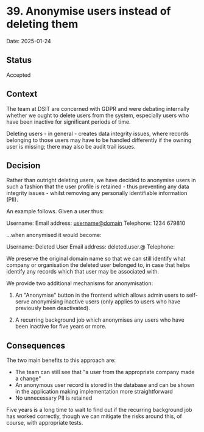 # 39. Anonymise users instead of deleting them

Date: 2025-01-24

## Status

Accepted

## Context

The team at DSIT are concerned with GDPR and were debating internally whether
we ought to delete users from the system, especially users who have been
inactive for significant periods of time.

Deleting users - in general - creates data integrity issues, where records
belonging to those users may have to be handled differently if the owning
user is missing; there may also be audit trail issues.

## Decision

Rather than outright deleting users, we have decided to anonymise users in
such a fashion that the user profile is retained - thus preventing any data
integrity issues - whilst removing any personally identifiable information
(PII).

An example follows. Given a user thus:

Username: <first> <last>
Email address: <username@domain>
Telephone: 1234 679810

...when anonymised it would become:

Username: Deleted User <database UUID>
Email address: deleted.user.<database UUID>@<original domain>
Telephone: <blank>

We preserve the original domain name so that we can still identify what
company or organisation the deleted user belonged to, in case that helps
identify any records which that user may be associated with.

We provide two additional mechanisms for anonymisation:

1. An "Anonymise" button in the frontend which allows admin users to self-serve
anonymising inactive users (only applies to users who have previously been
deactivated).

2. A recurring background job which anonymises any users who have been inactive
for five years or more.

## Consequences

The two main benefits to this approach are:

- The team can still see that "a user from the appropriate company made a
change"
- An anonymous user record is stored in the database and can be shown in the
application making implementation more straightforward
- No unnecessary PII is retained

Five years is a long time to wait to find out if the recurring background job
has worked correctly, though we can mitigate the risks around this, of course,
with appropriate tests.
